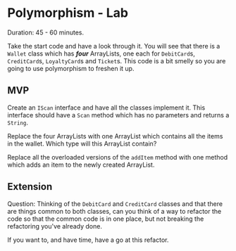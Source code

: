 # Polymorphism - Lab
Duration: 45 - 60 minutes.

Take the start code and have a look through it. You will see that there is a `Wallet` class which has ___four___ ArrayLists, one each for `DebitCard`s, `CreditCard`s, `LoyaltyCard`s and `Ticket`s. This code is a bit smelly so you are going to use polymorphism to freshen it up.

## MVP

Create an `IScan` interface and have all the classes implement it. This interface should have a `Scan` method which has no parameters and returns a `String`.

Replace the four ArrayLists with one ArrayList which contains all the items in the wallet. Which type will this ArrayList contain?

Replace all the overloaded versions of the `addItem` method with one method which adds an item to the newly created ArrayList. 

## Extension

Question:
Thinking of the `DebitCard` and `CreditCard` classes and that there are things common to both classes, can you think of a way to refactor the code so that the common code is in one place, but not breaking the refactoring you've already done.

If you want to, and have time, have a go at this refactor.

